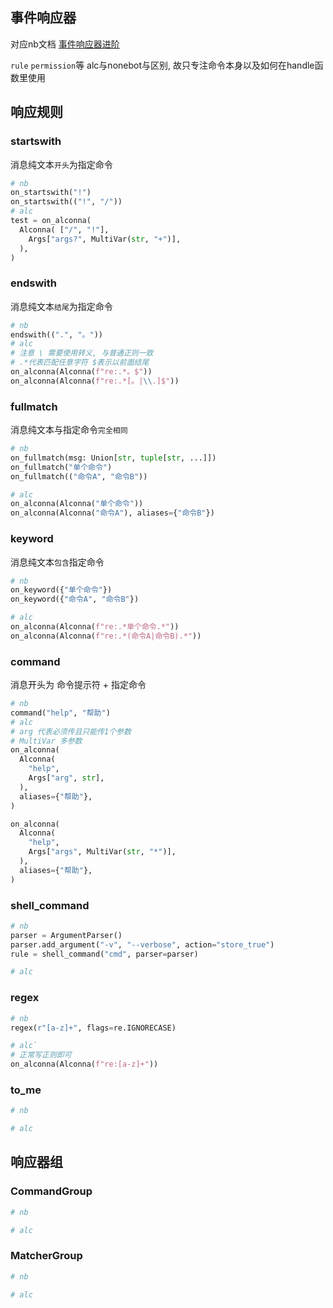 ## 事件响应器

对应nb文档 [事件响应器进阶](https://nonebot.dev/docs/next/advanced/matcher)

`rule` `permission`等 alc与nonebot与区别, 故只专注命令本身以及如何在handle函数里使用

## 响应规则

### startswith

消息纯文本`开头`为指定命令

```python
# nb
on_startswith("!")
on_startswith(("!", "/"))
# alc
test = on_alconna(
  Alconna( ["/", "!"], 
    Args["args?", MultiVar(str, "+")],
  ),
)
```

### endswith

消息纯文本`结尾`为指定命令

```python
# nb
endswith((".", "。"))
# alc
# 注意 \ 需要使用转义, 与普通正则一致
# .*代表匹配任意字符 $表示以前面结尾
on_alconna(Alconna(f"re:.*。$"))
on_alconna(Alconna(f"re:.*[。|\\.]$"))
```

### fullmatch

消息纯文本与指定命令`完全相同`

```python
# nb
on_fullmatch(msg: Union[str, tuple[str, ...]])
on_fullmatch("单个命令")
on_fullmatch(("命令A", "命令B"))

# alc
on_alconna(Alconna("单个命令"))
on_alconna(Alconna("命令A"), aliases={"命令B"})
```

### keyword

消息纯文本`包含`指定命令

```python
# nb
on_keyword({"单个命令"})
on_keyword({"命令A", "命令B"})

# alc
on_alconna(Alconna(f"re:.*单个命令.*"))
on_alconna(Alconna(f"re:.*(命令A|命令B).*"))
```

### command

消息开头为 命令提示符 + 指定命令

```python
# nb
command("help", "帮助")
# alc
# arg 代表必须传且只能传1个参数
# MultiVar 多参数
on_alconna(
  Alconna(
    "help",
    Args["arg", str],
  ),
  aliases={"帮助"},
)

on_alconna(
  Alconna(
    "help",
    Args["args", MultiVar(str, "*")],
  ),
  aliases={"帮助"},
)
```

### shell_command

```python
# nb
parser = ArgumentParser()
parser.add_argument("-v", "--verbose", action="store_true")
rule = shell_command("cmd", parser=parser)

# alc
```

### regex

```python
# nb
regex(r"[a-z]+", flags=re.IGNORECASE)

# alc`
# 正常写正则即可
on_alconna(Alconna(f"re:[a-z]+"))
```

### to_me

```python
# nb

# alc
```

## 响应器组

### CommandGroup

```python
# nb

# alc
```

### MatcherGroup

```python
# nb

# alc
```
